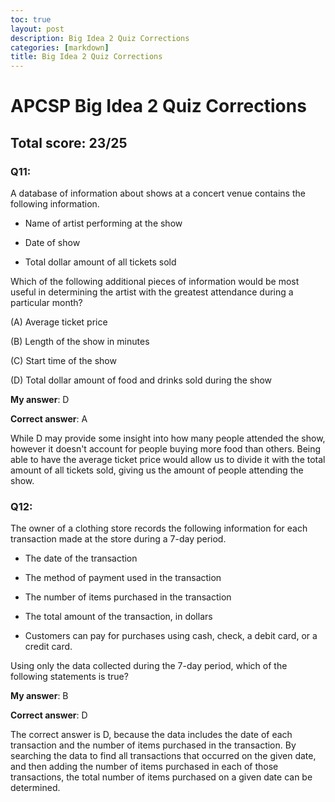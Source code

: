 ```yaml
---
toc: true
layout: post
description: Big Idea 2 Quiz Corrections
categories: [markdown]
title: Big Idea 2 Quiz Corrections
---
```


# APCSP Big Idea 2 Quiz Corrections
## Total score: 23/25

### Q11:

A database of information about shows at a concert venue contains the following information.

 - Name of artist performing at the show

 - Date of show

 - Total dollar amount of all tickets sold

Which of the following additional pieces of information would be most useful in determining the artist with the greatest attendance during a particular month?

(A) Average ticket price

(B) Length of the show in minutes

(C) Start time of the show

(D) Total dollar amount of food and drinks sold during the show

**My answer**: D

**Correct answer**: A

While D may provide some insight into how many people attended the show, however it doesn't account for people buying more food than others. Being able to have the average ticket price would allow us to divide it with the total amount of all tickets sold, giving us the amount of people attending the show.

### Q12:

The owner of a clothing store records the following information for each transaction made at the store during a 7-day period.

 - The date of the transaction

 - The method of payment used in the transaction

 - The number of items purchased in the transaction

 - The total amount of the transaction, in dollars

 - Customers can pay for purchases using cash, check, a debit card, or a credit card.

Using only the data collected during the 7-day period, which of the following statements is true?

**My answer**: B

**Correct answer**: D

The correct answer is D, because the data includes the date of each transaction and the number of items purchased in the transaction. By searching the data to find all transactions that occurred on the given date, and then adding the number of items purchased in each of those transactions, the total number of items purchased on a given date can be determined.
